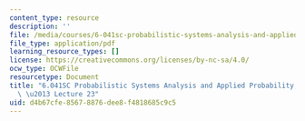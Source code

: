 ```yaml
---
content_type: resource
description: ''
file: /media/courses/6-041sc-probabilistic-systems-analysis-and-applied-probability-fall-2013/d4b67cfe85678876dee8f4818685c9c5_MIT6_041SCF13_lec23_300k.pdf
file_type: application/pdf
learning_resource_types: []
license: https://creativecommons.org/licenses/by-nc-sa/4.0/
ocw_type: OCWFile
resourcetype: Document
title: "6.041SC Probabilistic Systems Analysis and Applied Probability, Fall 2013Transcript\
  \ \u2013 Lecture 23"
uid: d4b67cfe-8567-8876-dee8-f4818685c9c5
---
```

